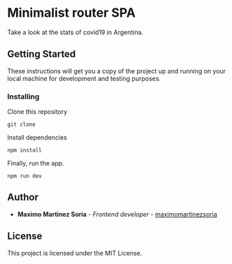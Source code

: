 # Minimalist router SPA

Take a look at the stats of covid19 in Argentina.

## Getting Started

These instructions will get you a copy of the project up and running on your local machine for development and testing purposes.

### Installing

Clone this repository
```
git clone
```

Install dependencies
```
npm install
```

Finally, run the app.
```
npm run dev
```
## Author

- **Maximo Martinez Soria** - _Frontend developer_ - [maximomartinezsoria](https://github.com/maximomartinezsoria)

## License

This project is licensed under the MIT License.